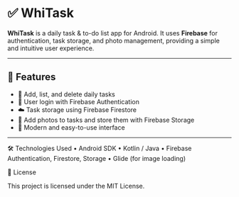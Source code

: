 # ✅ WhiTask

**WhiTask** is a daily task & to-do list app for Android. It uses **Firebase** for authentication, task storage, and photo management, providing a simple and intuitive user experience.

---

## 🎯 Features
- 📝 Add, list, and delete daily tasks  
- 🔐 User login with Firebase Authentication  
- ☁️ Task storage using Firebase Firestore  
- 📸 Add photos to tasks and store them with Firebase Storage  
- 🎨 Modern and easy-to-use interface  

---
🛠️ Technologies Used
	•	Android SDK
	•	Kotlin / Java
	•	Firebase Authentication, Firestore, Storage
	•	Glide (for image loading)

 📄 License

This project is licensed under the MIT License.
